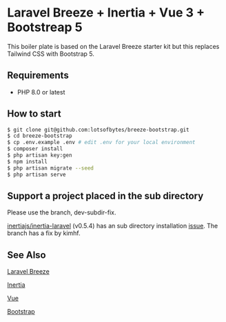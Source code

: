 # Laravel Breeze + Inertia + Vue 3 + Bootstreap 5

This boiler plate is based on the Laravel Breeze starter kit but this replaces Tailwind CSS with Bootstrap 5.

## Requirements

* PHP 8.0 or latest

## How to start

```bash
$ git clone git@github.com:lotsofbytes/breeze-bootstrap.git
$ cd breeze-bootstrap
$ cp .env.example .env # edit .env for your local environment
$ composer install
$ php artisan key:gen
$ npm install
$ php artisan migrate --seed
$ php artisan serve
```
## Support a project placed in the sub directory

Please use the branch, dev-subdir-fix.

[inertiajs/inertia-laravel](https://github.com/inertiajs/inertia-laravel) (v0.5.4) has an sub directory installation [issue](https://github.com/inertiajs/inertia-laravel/issues/359). The branch has a fix by kimhf.

## See Also

[Laravel Breeze](https://laravel.com/docs/8.x/starter-kits#laravel-breeze)

[Inertia](https://inertiajs.com)

[Vue](https://vuejs.org)

[Bootstrap](https://getbootstrap.com)
